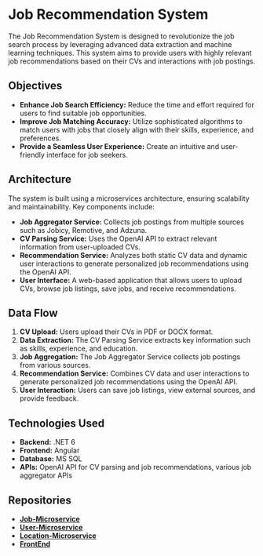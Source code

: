# Job Recommendation System

The Job Recommendation System is designed to revolutionize the job search process by leveraging advanced data extraction and machine learning techniques. This system aims to provide users with highly relevant job recommendations based on their CVs and interactions with job postings.

## Objectives

- **Enhance Job Search Efficiency:** Reduce the time and effort required for users to find suitable job opportunities.
- **Improve Job Matching Accuracy:** Utilize sophisticated algorithms to match users with jobs that closely align with their skills, experience, and preferences.
- **Provide a Seamless User Experience:** Create an intuitive and user-friendly interface for job seekers.

## Architecture

The system is built using a microservices architecture, ensuring scalability and maintainability. Key components include:

- **Job Aggregator Service:** Collects job postings from multiple sources such as Jobicy, Remotive, and Adzuna.
- **CV Parsing Service:** Uses the OpenAI API to extract relevant information from user-uploaded CVs.
- **Recommendation Service:** Analyzes both static CV data and dynamic user interactions to generate personalized job recommendations using the OpenAI API.
- **User Interface:** A web-based application that allows users to upload CVs, browse job listings, save jobs, and receive recommendations.

## Data Flow

1. **CV Upload:** Users upload their CVs in PDF or DOCX format.
2. **Data Extraction:** The CV Parsing Service extracts key information such as skills, experience, and education.
3. **Job Aggregation:** The Job Aggregator Service collects job postings from various sources.
4. **Recommendation Service:** Combines CV data and user interactions to generate personalized job recommendations using the OpenAI API.
5. **User Interaction:** Users can save job listings, view external sources, and provide feedback.

## Technologies Used

- **Backend:** .NET 6
- **Frontend:** Angular
- **Database:** MS SQL
- **APIs:** OpenAI API for CV parsing and job recommendations, various job aggregator APIs

## Repositories


- **[Job-Microservice](https://github.com/SzCsaba01/JobFinder-Job-Microservice)** 
- **[User-Microservice](https://github.com/SzCsaba01/JobFinder-User-Microservice)** 
- **[Location-Microservice](https://github.com/SzCsaba01/JobFinder-Location-Microservice)** 
- **[FrontEnd](https://github.com/SzCsaba01/JobFinder-FrontEnd)** 
